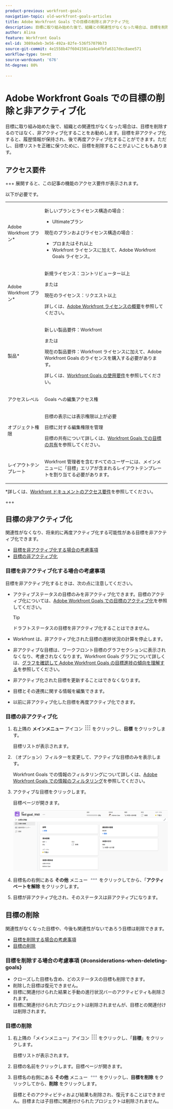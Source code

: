 ```yaml
---
product-previous: workfront-goals
navigation-topic: old-workfront-goals-articles
title: Adobe Workfront Goals での目標の削除と非アクティブ化
description: 目標に取り組み始めた後で、組織との関連性がなくなった場合は、目標を削除するのではなく、非アクティブ化することをお勧めします。目標を非アクティブ化すると、履歴情報が保持され、後で再度アクティブ化することができます。ただし、目標リストを正確に保つために、目標を削除することがよいことももあります。
author: Alina
feature: Workfront Goals
exl-id: 3089adeb-3e56-492a-82fe-536f57079b73
source-git-commit: 4e1558b47f6041501aa4e4fbfa6317dec8aee571
workflow-type: tm+mt
source-wordcount: '676'
ht-degree: 80%

---
```


# Adobe Workfront Goals での目標の削除と非アクティブ化

<!--Audited for P&P only: 4/2025-->

目標に取り組み始めた後で、組織との関連性がなくなった場合は、目標を削除するのではなく、非アクティブ化することをお勧めします。目標を非アクティブ化すると、履歴情報が保持され、後で再度アクティブ化することができます。ただし、目標リストを正確に保つために、目標を削除することがよいことももあります。

## アクセス要件

+++ 展開すると、この記事の機能のアクセス要件が表示されます。

以下が必要です。

<table style="table-layout:auto">
<col>
</col>
<col>
</col>
<tbody>
 <tr> 
   <td role="rowheader">Adobe Workfront プラン*</td> 
   <td> 
   <p>新しいプランとライセンス構造の場合：
  <ul><li>Ultimateプラン </li></ul>
   </p>
<p>現在のプランおよびライセンス構造の場合： 
<ul><li> プロまたはそれ以上 </li>
  <li>Workfront ライセンスに加えて、Adobe Workfront Goals ライセンス。</li></ul></p>
   </td>  
  </tr>
 <tr>
 <tr>
 <td role="rowheader">Adobe Workfront プラン*</td>
 <td>
 <p>新規ライセンス：コントリビューター以上</p>
 または
 <p>現在のライセンス：リクエスト以上</p> <p>詳しくは、<a href="../../administration-and-setup/add-users/access-levels-and-object-permissions/wf-licenses.md" class="MCXref xref">Adobe Workfront ライセンスの概要</a>を参照してください。</p> </td>
 </tr>
 <tr>
 <td role="rowheader">製品*</td>
 <td>
  <p> 新しい製品要件：Workfront</p>
 <p>または</p>
  <p>現在の製品要件：Workfront ライセンスに加えて、Adobe Workfront Goals のライセンスを購入する必要があります。 </p> <p>詳しくは、<a href="../../workfront-goals/goal-management/access-needed-for-wf-goals.md" class="MCXref xref">Workfront Goals の使用要件</a>を参照してください。 </p> </td>
 </tr>
 <tr>
 <td role="rowheader">アクセスレベル</td>
 <td> <p>Goals への編集アクセス権</p> </td>
 </tr>
 <tr data-mc-conditions="">
 <td role="rowheader">オブジェクト権限</td>
 <td>
  <div>
  <p>目標の表示には表示権限以上が必要</p>
  <p>目標に対する編集権限を管理</p>
  <p>目標の共有について詳しくは、<a href="../../workfront-goals/workfront-goals-settings/share-a-goal.md" class="MCXref xref">Workfront Goals での目標の共有</a>を参照してください。 </p>
  </div> </td>
 </tr>
<tr>
   <td role="rowheader"><p>レイアウトテンプレート</p></td>
   <td> <p>Workfront 管理者を含むすべてのユーザーには、メインメニューに「目標」エリアが含まれるレイアウトテンプレートを割り当てる必要があります。 </p>  
</td>
  </tr>
</tbody>
</table>

*詳しくは、[Workfront ドキュメントのアクセス要件](/help/quicksilver/administration-and-setup/add-users/access-levels-and-object-permissions/access-level-requirements-in-documentation.md)を参照してください。

+++

## 目標の非アクティブ化

関連性がなくなり、将来的に再度アクティブ化する可能性がある目標を非アクティブ化できます。

* [目標を非アクティブ化する場合の考慮事項](#considerations-when-deactivating-goals)
* [目標の非アクティブ化](#deactivate-goals)

### 目標を非アクティブ化する場合の考慮事項

目標を非アクティブ化するときは、次の点に注意してください。

* アクティブステータスの目標のみを非アクティブ化できます。目標のアクティブ化については、[Adobe Workfront Goals での目標のアクティブ化](../../workfront-goals/goal-management/activate-goals.md)を参照してください。

  >[!TIP]
  >
  >ドラフトステータスの目標を非アクティブ化することはできません。

* Workfront は、非アクティブ化された目標の進捗状況の計算を停止します。
* 非アクティブな目標は、ワークフロント目標のグラフセクションに表示されなくなり、考慮されなくなります。Workfront Goals グラフについて詳しくは、[グラフを確認して Adobe Workfront Goals の目標進捗の傾向を理解する](../../workfront-goals/goal-review-and-workfront-goals-sections/review-goal-graphs.md)を参照してください。

  <!--* The Check-in section. For information about the Check-in page, see [Update goal progress in Adobe Workfront Goals](../../workfront-goals/goal-review-and-workfront-goals-sections/check-in-goals.md). -->

* 非アクティブ化された目標を更新することはできなくなります。
* 目標とその連携に関する情報を編集できます。
* 以前に非アクティブ化した目標を再度アクティブ化できます。

### 目標の非アクティブ化

<!--
Deactivating goals differs depending on which environment you use.

### Deactivate goals in the Production environment


1. Go to the goal that you want to deactivate.

   For example, go to the Goal List and click the name of a goal.

   The Goal Details panel opens on the right.

   >[!TIP]
   >
   >You can open goals from any sections of Workfront Goals.

1. Click the **More icon** ![More icon](assets/more-icon.png), then click **Deactivate**.

   ![Deactivate goal](assets/deactivate-goal-highlighted.png)

   The goal status changes to Inactive. 

1. Click the **X** icon in the upper-right to close Goal Details.
-->

1. 右上隅の **メインメニュー** アイコン ![&#x200B; メインメニューアイコン &#x200B;](assets/main-menu-icon.png) をクリックし、**目標** をクリックします。

   目標リストが表示されます。

   <!-- Add this when Shell is available to all: or (if available), click the **Main Menu** icon ![Main menu icon](../goal-management/assets/three-line-main-menu-icon.png) in the upper-left corner)
   -->

1. （オプション）フィルターを変更して、アクティブな目標のみを表示します。

   Workfront Goals での情報のフィルタリングについて詳しくは、[Adobe Workfront Goals での情報のフィルタリング](../goal-management/filter-information-wf-goals.md)を参照してください。

1. アクティブな目標をクリックします。

   目標ページが開きます。

   ![&#x200B; 目標ページ &#x200B;](assets/goal-page-unshimmed.png)

1. 目標名の右側にある **その他** メニュー ![&#x200B; その他アイコン &#x200B;](assets/more-icon.png) をクリックしてから、「**アクティベートを解除** をクリックします。

1. 目標が非アクティブ化され、そのステータスは非アクティブになります。

## 目標の削除

関連性がなくなった目標や、今後も関連性がないであろう目標は削除できます。

* [目標を削除する場合の考慮事項](#considerations-when-deleting-goals)
* [目標の削除](#delete-goals)

### 目標を削除する場合の考慮事項 {#considerations-when-deleting-goals}

* クローズした目標も含め、どのステータスの目標も削除できます。
* 削除した目標は復元できません。
* 目標に関連付けられた結果と手動の進行状況バーのアクティビティも削除されます。
* 目標に関連付けられたプロジェクトは削除されませんが、目標との関連付けは削除されます。

### 目標の削除

<!--
Deleting  goals differs depending on which environment you use.

#### Delete goals in the Production environment

1. Go to the goal that you want to delete.

   For example, go to the Goal List and click a goal.

   The Goal Details panel opens on the right. 

1. Click the **More icon** ![More icon](assets/more-icon.png), then click **Delete**.

   ![Delete goal](assets/delete-goal-highlighted.png)

1. Click **Yes, delete**.

   The goal is removed from the Goal List and cannot be recovered.
-->

1. 右上隅の「メインメニュー」アイコン ![&#x200B; 「メインメニュー」アイコン &#x200B;](assets/main-menu-icon.png) をクリックし、「**目標**」をクリックします。

   目標リストが表示されます。

   <!-- Add this when Shell is available to all: or (if available), click the **Main Menu** icon ![Main menu icon](../goal-management/assets/three-line-main-menu-icon.png) in the upper-left corner)
   -->
1. 目標の名前をクリックします。目標ページが開きます。
1. 目標名の右側にある **その他** メニュー ![&#x200B; その他アイコン &#x200B;](assets/more-icon.png) をクリックし、**目標を削除** をクリックしてから、**削除** をクリックします。

   目標とそのアクティビティおよび結果も削除され、復元することはできません。目標または子目標に関連付けられたプロジェクトは削除されません。


